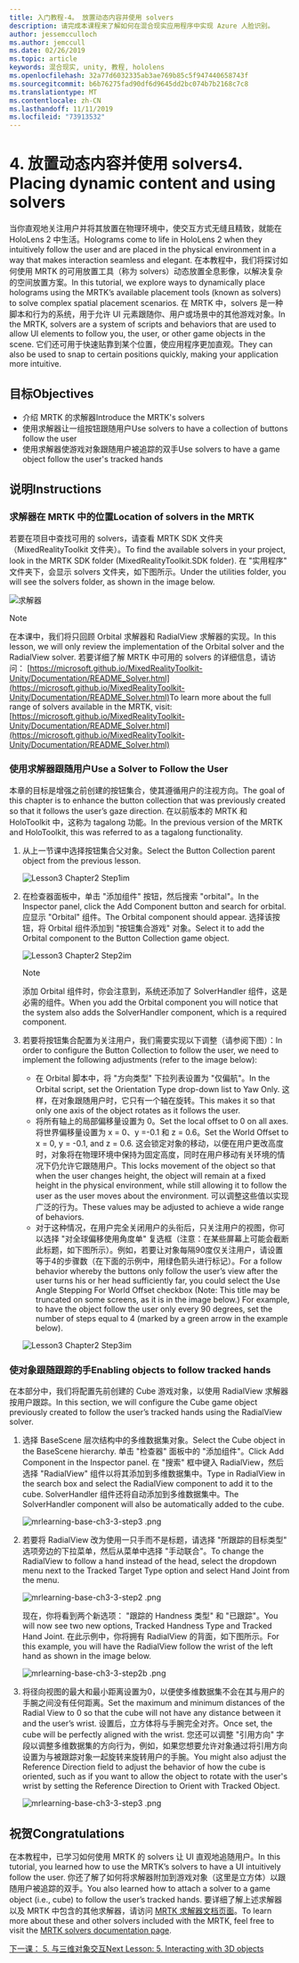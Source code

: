 ```yaml
---
title: 入门教程-4。 放置动态内容并使用 solvers
description: 请完成本课程来了解如何在混合现实应用程序中实现 Azure 人脸识别。
author: jessemcculloch
ms.author: jemccull
ms.date: 02/26/2019
ms.topic: article
keywords: 混合现实, unity, 教程, hololens
ms.openlocfilehash: 32a77d6032335ab3ae769b85c5f947440658743f
ms.sourcegitcommit: b6b76275fad90df6d9645dd2bc074b7b2168c7c8
ms.translationtype: MT
ms.contentlocale: zh-CN
ms.lasthandoff: 11/11/2019
ms.locfileid: "73913532"
---
```

# <a name="4-placing-dynamic-content-and-using-solvers"></a><span data-ttu-id="d7da7-105">4. 放置动态内容并使用 solvers</span><span class="sxs-lookup"><span data-stu-id="d7da7-105">4. Placing dynamic content and using solvers</span></span>

<span data-ttu-id="d7da7-106">当你直观地关注用户并将其放置在物理环境中，使交互方式无缝且精致，就能在 HoloLens 2 中生活。</span><span class="sxs-lookup"><span data-stu-id="d7da7-106">Holograms come to life in HoloLens 2 when they intuitively follow the user and are placed in the physical environment in a way that makes interaction seamless and elegant.</span></span> <span data-ttu-id="d7da7-107">在本教程中，我们将探讨如何使用 MRTK 的可用放置工具（称为 solvers）动态放置全息影像，以解决复杂的空间放置方案。</span><span class="sxs-lookup"><span data-stu-id="d7da7-107">In this tutorial, we explore ways to dynamically place holograms using the MRTK’s available placement tools (known as solvers) to solve complex spatial placement scenarios.</span></span> <span data-ttu-id="d7da7-108">在 MRTK 中，solvers 是一种脚本和行为的系统，用于允许 UI 元素跟随你、用户或场景中的其他游戏对象。</span><span class="sxs-lookup"><span data-stu-id="d7da7-108">In the MRTK, solvers are a system of scripts and behaviors that are used to allow UI elements to follow you, the user, or other game objects in the scene.</span></span> <span data-ttu-id="d7da7-109">它们还可用于快速贴靠到某个位置，使应用程序更加直观。</span><span class="sxs-lookup"><span data-stu-id="d7da7-109">They can also be used to snap to certain positions quickly, making your application more intuitive.</span></span>

## <a name="objectives"></a><span data-ttu-id="d7da7-110">目标</span><span class="sxs-lookup"><span data-stu-id="d7da7-110">Objectives</span></span>

* <span data-ttu-id="d7da7-111">介绍 MRTK 的求解器</span><span class="sxs-lookup"><span data-stu-id="d7da7-111">Introduce the MRTK's solvers</span></span>
* <span data-ttu-id="d7da7-112">使用求解器让一组按钮跟随用户</span><span class="sxs-lookup"><span data-stu-id="d7da7-112">Use solvers to have a collection of buttons follow the user</span></span>
* <span data-ttu-id="d7da7-113">使用求解器使游戏对象跟随用户被追踪的双手</span><span class="sxs-lookup"><span data-stu-id="d7da7-113">Use solvers to have a game object follow the user's tracked hands</span></span>

## <a name="instructions"></a><span data-ttu-id="d7da7-114">说明</span><span class="sxs-lookup"><span data-stu-id="d7da7-114">Instructions</span></span>

### <a name="location-of-solvers-in-the-mrtk"></a><span data-ttu-id="d7da7-115">求解器在 MRTK 中的位置</span><span class="sxs-lookup"><span data-stu-id="d7da7-115">Location of solvers in the MRTK</span></span>

 <span data-ttu-id="d7da7-116">若要在项目中查找可用的 solvers，请查看 MRTK SDK 文件夹（MixedRealityToolkit 文件夹）。</span><span class="sxs-lookup"><span data-stu-id="d7da7-116">To find the available solvers in your project, look in the MRTK SDK folder (MixedRealityToolkit.SDK folder).</span></span> <span data-ttu-id="d7da7-117">在 "实用程序" 文件夹下，会显示 solvers 文件夹，如下图所示。</span><span class="sxs-lookup"><span data-stu-id="d7da7-117">Under the utilities folder, you will see the solvers folder, as shown in the image below.</span></span>

![求解器](images/lesson3_chapter1_step1im.PNG)

>[!NOTE]
><span data-ttu-id="d7da7-119">在本课中，我们将只回顾 Orbital 求解器和 RadialView 求解器的实现。</span><span class="sxs-lookup"><span data-stu-id="d7da7-119">In this lesson, we will only review the implementation of the Orbital solver and the RadialView solver.</span></span> <span data-ttu-id="d7da7-120">若要详细了解 MRTK 中可用的 solvers 的详细信息，请访问： [https://microsoft.github.io/MixedRealityToolkit-Unity/Documentation/README_Solver.html](https://microsoft.github.io/MixedRealityToolkit-Unity/Documentation/README_Solver.html)</span><span class="sxs-lookup"><span data-stu-id="d7da7-120">To learn more about the full range of solvers available in the MRTK, visit: [https://microsoft.github.io/MixedRealityToolkit-Unity/Documentation/README_Solver.html](https://microsoft.github.io/MixedRealityToolkit-Unity/Documentation/README_Solver.html)</span></span>

### <a name="use-a-solver-to-follow-the-user"></a><span data-ttu-id="d7da7-121">使用求解器跟随用户</span><span class="sxs-lookup"><span data-stu-id="d7da7-121">Use a Solver to Follow the User</span></span>

<span data-ttu-id="d7da7-122">本章的目标是增强之前创建的按钮集合，使其遵循用户的注视方向。</span><span class="sxs-lookup"><span data-stu-id="d7da7-122">The goal of this chapter is to enhance the button collection that was previously created so that it follows the user’s gaze direction.</span></span> <span data-ttu-id="d7da7-123">在以前版本的 MRTK 和 HoloToolkit 中，这称为 tagalong 功能。</span><span class="sxs-lookup"><span data-stu-id="d7da7-123">In the previous version of the MRTK and HoloToolkit, this was referred to as a tagalong functionality.</span></span>

1. <span data-ttu-id="d7da7-124">从上一节课中选择按钮集合父对象。</span><span class="sxs-lookup"><span data-stu-id="d7da7-124">Select the Button Collection parent object from the previous lesson.</span></span>

    ![Lesson3 Chapter2 Step1im](images/Lesson3_chapter2_step1im.PNG)

2. <span data-ttu-id="d7da7-126">在检查器面板中，单击 "添加组件" 按钮，然后搜索 "orbital"。</span><span class="sxs-lookup"><span data-stu-id="d7da7-126">In the Inspector panel, click the Add Component button and search for orbital.</span></span> <span data-ttu-id="d7da7-127">应显示 "Orbital" 组件。</span><span class="sxs-lookup"><span data-stu-id="d7da7-127">The Orbital component should appear.</span></span> <span data-ttu-id="d7da7-128">选择该按钮，将 Orbital 组件添加到 "按钮集合游戏" 对象。</span><span class="sxs-lookup"><span data-stu-id="d7da7-128">Select it to add the Orbital component to the Button Collection game object.</span></span>

    ![Lesson3 Chapter2 Step2im](images/Lesson3_Chapter2_step2im.PNG)

    >[!NOTE]
    ><span data-ttu-id="d7da7-130">添加 Orbital 组件时，你会注意到，系统还添加了 SolverHandler 组件，这是必需的组件。</span><span class="sxs-lookup"><span data-stu-id="d7da7-130">When you add the Orbital component you will notice that the system also adds the SolverHandler component, which is a required component.</span></span>

3. <span data-ttu-id="d7da7-131">若要将按钮集合配置为关注用户，我们需要实现以下调整（请参阅下图）：</span><span class="sxs-lookup"><span data-stu-id="d7da7-131">In order to configure the Button Collection to follow the user, we need to implement the following adjustments (refer to the image below):</span></span>
    * <span data-ttu-id="d7da7-132">在 Orbital 脚本中，将 "方向类型" 下拉列表设置为 "仅偏航"。</span><span class="sxs-lookup"><span data-stu-id="d7da7-132">In the Orbital script, set the Orientation Type drop-down list to Yaw Only.</span></span> <span data-ttu-id="d7da7-133">这样，在对象跟随用户时，它只有一个轴在旋转。</span><span class="sxs-lookup"><span data-stu-id="d7da7-133">This makes it so that only one axis of the object rotates as it follows the user.</span></span>
    * <span data-ttu-id="d7da7-134">将所有轴上的局部偏移量设置为 0。</span><span class="sxs-lookup"><span data-stu-id="d7da7-134">Set the local offset to 0 on all axes.</span></span> <span data-ttu-id="d7da7-135">将世界偏移量设置为 x = 0、y =-0.1 和 z = 0.6。</span><span class="sxs-lookup"><span data-stu-id="d7da7-135">Set the World Offset to x = 0, y = -0.1, and z = 0.6.</span></span> <span data-ttu-id="d7da7-136">这会锁定对象的移动，以便在用户更改高度时，对象将在物理环境中保持为固定高度，同时在用户移动有关环境的情况下仍允许它跟随用户。</span><span class="sxs-lookup"><span data-stu-id="d7da7-136">This locks movement of the object so that when the user changes height, the object will remain at a fixed height in the physical environment, while still allowing it to follow the user as the user moves about the environment.</span></span> <span data-ttu-id="d7da7-137">可以调整这些值以实现广泛的行为。</span><span class="sxs-lookup"><span data-stu-id="d7da7-137">These values may be adjusted to achieve a wide range of behaviors.</span></span>
    * <span data-ttu-id="d7da7-138">对于这种情况，在用户完全关闭用户的头衔后，只关注用户的视图，你可以选择 "对全球偏移使用角度单" 复选框（注意：在某些屏幕上可能会截断此标题，如下图所示）。例如，若要让对象每隔90度仅关注用户，请设置等于4的步骤数（在下面的示例中，用绿色箭头进行标记）。</span><span class="sxs-lookup"><span data-stu-id="d7da7-138">For a follow behavior whereby the buttons only follow the user’s view after the user turns his or her head sufficiently far, you could select the Use Angle Stepping For World Offset checkbox (Note: This title may be truncated on some screens, as it is in the image below.) For example, to have the object follow the user only every 90 degrees, set the number of steps equal to 4 (marked by a green arrow in the example below).</span></span>

    ![Lesson3 Chapter2 Step3im](images/Lesson3_chapter2_step3im.PNG)

### <a name="enabling-objects-to-follow-tracked-hands"></a><span data-ttu-id="d7da7-140">使对象跟随跟踪的手</span><span class="sxs-lookup"><span data-stu-id="d7da7-140">Enabling objects to follow tracked hands</span></span>

<span data-ttu-id="d7da7-141">在本部分中，我们将配置先前创建的 Cube 游戏对象，以使用 RadialView 求解器按用户跟踪。</span><span class="sxs-lookup"><span data-stu-id="d7da7-141">In this section, we will configure the Cube game object previously created to follow the user’s tracked hands using the RadialView solver.</span></span>

1. <span data-ttu-id="d7da7-142">选择 BaseScene 层次结构中的多维数据集对象。</span><span class="sxs-lookup"><span data-stu-id="d7da7-142">Select the Cube object in the BaseScene hierarchy.</span></span> <span data-ttu-id="d7da7-143">单击 "检查器" 面板中的 "添加组件"。</span><span class="sxs-lookup"><span data-stu-id="d7da7-143">Click Add Component in the Inspector panel.</span></span> <span data-ttu-id="d7da7-144">在 "搜索" 框中键入 RadialView，然后选择 "RadialView" 组件以将其添加到多维数据集中。</span><span class="sxs-lookup"><span data-stu-id="d7da7-144">Type in RadialView in the search box and select the RadialView component to add it to the cube.</span></span> <span data-ttu-id="d7da7-145">SolverHandler 组件还将自动添加到多维数据集中。</span><span class="sxs-lookup"><span data-stu-id="d7da7-145">The SolverHandler component will also be automatically added to the cube.</span></span>

    ![mrlearning-base-ch3-3-step3 .png](images/mrlearning-base-ch3-3-step1.png)

2. <span data-ttu-id="d7da7-147">若要将 RadialView 改为使用一只手而不是标题，请选择 "所跟踪的目标类型" 选项旁边的下拉菜单，然后从菜单中选择 "手动联合"。</span><span class="sxs-lookup"><span data-stu-id="d7da7-147">To change the RadialView to follow a hand instead of the head, select the dropdown menu next to the Tracked Target Type option and select Hand Joint from the menu.</span></span>

    ![mrlearning-base-ch3-3-step2 .png](images/mrlearning-base-ch3-3-step2a.png)

    <span data-ttu-id="d7da7-149">现在，你将看到两个新选项： "跟踪的 Handness 类型" 和 "已跟踪"。</span><span class="sxs-lookup"><span data-stu-id="d7da7-149">You will now see two new options, Tracked Handness Type and Tracked Hand Joint.</span></span> <span data-ttu-id="d7da7-150">在此示例中，你将拥有 RadialView 的背面，如下图所示。</span><span class="sxs-lookup"><span data-stu-id="d7da7-150">For this example, you will have the RadialView follow the wrist of the left hand as shown in the image below.</span></span>

    ![mrlearning-base-ch3-3-step2b .png](images/mrlearning-base-ch3-3-step2b.png)

3. <span data-ttu-id="d7da7-152">将径向视图的最大和最小距离设置为0，以便使多维数据集不会在其与用户的手腕之间没有任何距离。</span><span class="sxs-lookup"><span data-stu-id="d7da7-152">Set the maximum and minimum distances of the Radial View to 0 so that the cube will not have any distance between it and the user’s wrist.</span></span> <span data-ttu-id="d7da7-153">设置后，立方体将与手腕完全对齐。</span><span class="sxs-lookup"><span data-stu-id="d7da7-153">Once set, the cube will be perfectly aligned with the wrist.</span></span> <span data-ttu-id="d7da7-154">您还可以调整 "引用方向" 字段以调整多维数据集的方向行为，例如，如果您想要允许对象通过将引用方向设置为与被跟踪对象一起旋转来旋转用户的手腕。</span><span class="sxs-lookup"><span data-stu-id="d7da7-154">You might also adjust the Reference Direction field to adjust the behavior of how the cube is oriented, such as if you want to allow the object to rotate with the user's wrist by setting the Reference Direction to Orient with Tracked Object.</span></span>

    ![mrlearning-base-ch3-3-step3 .png](images/mrlearning-base-ch3-3-step3.png)

## <a name="congratulations"></a><span data-ttu-id="d7da7-156">祝贺</span><span class="sxs-lookup"><span data-stu-id="d7da7-156">Congratulations</span></span>

<span data-ttu-id="d7da7-157">在本教程中，已学习如何使用 MRTK 的 solvers 让 UI 直观地追随用户。</span><span class="sxs-lookup"><span data-stu-id="d7da7-157">In this tutorial, you learned how to use the MRTK’s solvers to have a UI intuitively follow the user.</span></span> <span data-ttu-id="d7da7-158">你还了解了如何将求解器附加到游戏对象（这里是立方体）以跟随用户被追踪的双手。</span><span class="sxs-lookup"><span data-stu-id="d7da7-158">You also learned how to attach a solver to a game object (i.e., cube) to follow the user’s tracked hands.</span></span> <span data-ttu-id="d7da7-159">要详细了解上述求解器以及 MRTK 中包含的其他求解器，请访问 [MRTK 求解器文档页面](https://microsoft.github.io/MixedRealityToolkit-Unity/Documentation/README_Solver.html)。</span><span class="sxs-lookup"><span data-stu-id="d7da7-159">To learn more about these and other solvers included with the MRTK, feel free to visit the [MRTK solvers documentation page](https://microsoft.github.io/MixedRealityToolkit-Unity/Documentation/README_Solver.html).</span></span>

[<span data-ttu-id="d7da7-160">下一课： 5. 与三维对象交互</span><span class="sxs-lookup"><span data-stu-id="d7da7-160">Next Lesson: 5. Interacting with 3D objects</span></span>](mrlearning-base-ch4.md)

